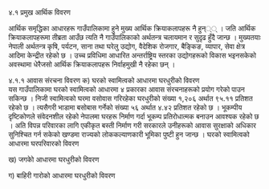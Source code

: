 ४.१	प्रमुख आर्थिक विवरण

आर्थिक समृद्धिका आधारहरू गाउँपालिकामा हुने मुख्य आर्थिक क्रियाकलापहरू नै हुन््् । जति आर्थिक क्रियाकलापहरूमा तीब्रता आउँछ त्यति नै गाउँपालिकाको अर्थतन्त्र चलायमान र सुदृढ हुँदै जान्छ । मुख्यतयाः नेपाली अर्थतन्त्र कृषि, पर्यटन, साना तथा घरेलु उद्योग, वैदेशिक रोजगार, बैङ्किङ, व्यापार, सेवा क्षेत्र आदिमा केन्द्रीत रहेको छ । उच्च प्रविधिमा आधारित अन्तर्राष्ट्रिय स्तरका उद्योगहरूको विकास भइनसकेको अवस्थामा धेरैजसो आर्थिक क्रियाकलापहरू निर्वाहमुखी नै रहेका छन् ।   

४.१.१ 	आवास संरचना विवरण 
क)	घरको स्वामित्वको आधारमा घरधुरीको विवरण  
यस गाउँपालिकामा घरको स्वामित्वको आधारमा ४ प्रकारका आवास संरचनाहरूको प्रयोग गरेको पाउन सकिन्छ । निजी स्वामित्वको घरमा वसोवास गरिरहेका घरधुरीको संख्या १,२०६ अर्थात ९५.११ प्रतिशत रहेको छ । त्यसैगरी भाडामा बसोबास गर्नेको संख्या ५६ अर्थात ४.४२ प्रतिशत रहेको छ । भूकम्पीय दृष्टिकोणले संवेदनशील रहेको नेपालमा घरहरू निर्माण गर्दा भूकम्प प्रतिरोधात्मक बनाउन आवश्यक रहेको छ । अति विपन्न परिवारका लागि एकीकृत बस्ती निर्माण गरी सरकारले उनीहरूको आवास सुरक्षाको अधिकार सुनिश्चित गर्न सकेको खण्डमा राज्यको लोककल्याणकारी भूमिका पुष्टी हुन जान्छ ।  घरको स्वामित्वको आधारमा घरपरिवारको विवरण 


ख)	जगकोे आधारमा घरधुरीको विवरण

ग)	बाहिरी गारोको आधारमा घरधुरीको विवरण 

